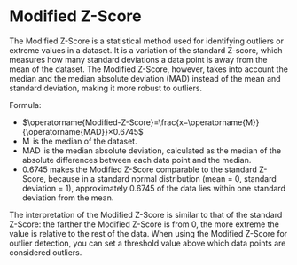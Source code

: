 # Modified Z-Score

The Modified Z-Score is a statistical method used for identifying outliers or extreme values in a dataset. It is a variation of the standard Z-score, which measures how many standard deviations a data point is away from the mean of the dataset. The Modified Z-Score, however, takes into account the median and the median absolute deviation (MAD) instead of the mean and standard deviation, making it more robust to outliers.

Formula:

* $\operatorname{Modified-Z-Score}=\frac{x−\operatorname{M}}{\operatorname{MAD}}×0.6745$
* $\operatorname{M}$ is the median of the dataset.
* $\operatorname{MAD}$ is the median absolute deviation, calculated as the median of the absolute differences between each data point and the median.
* $\mathrm{0.6745}$ makes the Modified Z-Score comparable to the standard Z-Score, because in a standard normal distribution (mean = 0, standard deviation = 1), approximately 0.6745 of the data lies within one standard deviation from the mean.

The interpretation of the Modified Z-Score is similar to that of the standard Z-Score: the farther the Modified Z-Score is from 0, the more extreme the value is relative to the rest of the data. When using the Modified Z-Score for outlier detection, you can set a threshold value above which data points are considered outliers.